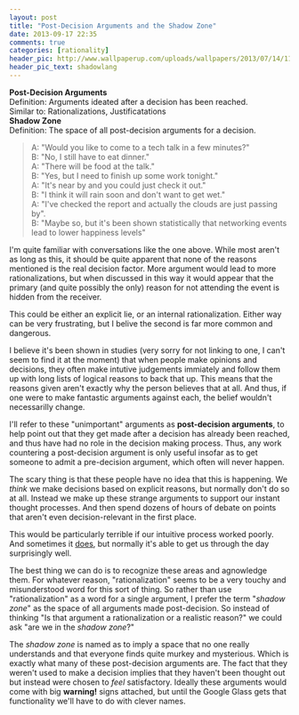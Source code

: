 ```yaml
---
layout: post
title: "Post-Decision Arguments and the Shadow Zone"
date: 2013-09-17 22:35
comments: true
categories: [rationality]
header_pic: http://www.wallpaperup.com/uploads/wallpapers/2013/07/14/118275/81de0b67fe7b40d87abbf5f01410ca8a.jpg
header_pic_text: shadowlang
---
```


**Post-Decision Arguments**  
Definition: Arguments ideated after a decision has been reached.  
Similar to: Rationalizations, Justificatations   
**Shadow Zone**  
Definition: The space of all post-decision arguments for a decision.  

> A: "Would you like to come to a tech talk in a few minutes?"  
B: "No, I still have to eat dinner."  
A: "There will be food at the talk."  
B: "Yes, but I need to finish up some work tonight."  
A: "It's near by and you could just check it out."  
B: "I think it will rain soon and don't want to get wet."  
A: "I've checked the report and actually the clouds are just passing by".  
B: "Maybe so, but it's been shown statistically that networking events lead to lower happiness levels"

I'm quite familiar with conversations like the one above.  While most aren't as long as this, it should be quite apparent that none of the reasons mentioned is the real decision factor.  More argument would lead to more rationalizations, but when discussed in this way it would appear that the primary (and quite possibly the only) reason for not attending the event is hidden from the receiver.  

This could be either an explicit lie, or an internal rationalization.  Either way can be very frustrating, but I belive the second is far more common and dangerous.

I believe it's been shown in studies (very sorry for not linking to one, I can't seem to find it at the moment) that when people make opinions and decisions, they often make intutive judgements immiately and follow them up with long lists of logical reasons to back that up.  This means that the reasons given aren't exactly why the person believes that at all.  And thus, if one were to make fantastic arguments against each, the belief wouldn't necessarilly change. 

I'll refer to these "unimportant" arguments as **post-decision arguments**, to help point out that they get made after a decision has already been reached, and thus have had no role in the decision making process.  Thus, any work countering a post-decision argument is only useful insofar as to get someone to admit a pre-decision argument, which often will never happen.

The scary thing is that these people have no idea that this is happening.  We *think* we make decisions based on explicit reasons, but normally don't do so at all.  Instead we make up these strange arguments to support our instant thought processes.  And then spend dozens of hours of debate on points that aren't even decision-relevant in the first place.

This would be particularly terrible if our intuitive process worked poorly.  And sometimes it [does](http://en.wikipedia.org/wiki/Cognitive_bias), but normally it's able to get us through the day surprisingly well.    

The best thing we can do is to recognize these areas and agnowledge them.  For whatever reason, "rationalization" seems to be a very touchy and misunderstood word for this sort of thing.  So rather than use "rationalization" as a word for a single argument, I prefer the term "*shadow zone*" as the space of all arguments made post-decision.  So instead of thinking "Is that argument a rationalization or a realistic reason?" we could ask "are we in the *shadow zone*?"

The *shadow zone* is named as to imply a space that no one really understands and that everyone finds quite murkey and mysterious.  Which is exactly what many of these post-decision arguments are.  The fact that they weren't used to make a decision implies that they haven't been thought out but instead were chosen to *feel* satisfactory.  Ideally these arguments would come with big **warning!** signs attached, but until the Google Glass gets that functionality we'll have to do with clever names.  



